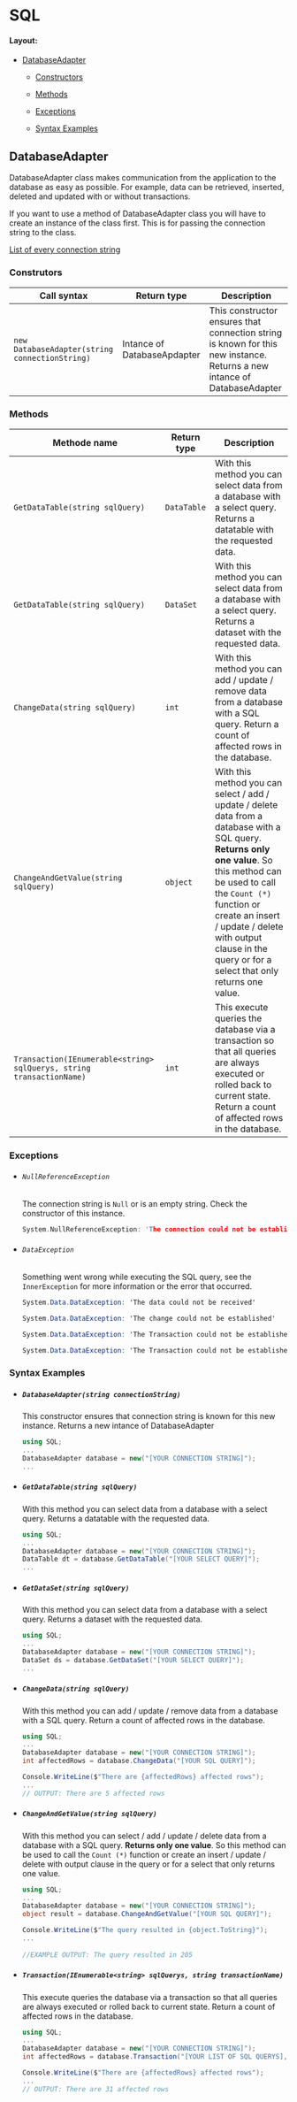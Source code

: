 # SQL

#### Layout:

- [DatabaseAdapter](#DatabaseAdapter)

  - [Constructors](#Construtors)

  - [Methods](#Methods)

  - [Exceptions](#Exceptions)

  - <a href="#Syntax-Examples">Syntax Examples</a>

    

## DatabaseAdapter

DatabaseAdapter class makes communication from the application to the database as easy as possible. For example, data can be retrieved, inserted, deleted and updated with or without transactions.

If you want to use a method of DatabaseAdapter class you will have to create an instance of the class first. This is for passing the connection string to the class.

<a href="https://www.connectionstrings.com/" target="_blank">List of every connection string</a>



### Construtors

| Call syntax                                    | Return type                 | Description                                                  |
| ---------------------------------------------- | --------------------------- | ------------------------------------------------------------ |
| `new DatabaseAdapter(string connectionString)` | Intance of DatabaseApdapter | This constructor ensures that connection string is known for this new instance. Returns a new intance of DatabaseAdapter |



### Methods

| Methode name                                                 | Return type | Description                                                  |
| ------------------------------------------------------------ | ----------- | ------------------------------------------------------------ |
| `GetDataTable(string sqlQuery)`                              | `DataTable` | With this method you can select data from a database with a select query. Returns a datatable with the requested data. |
| `GetDataTable(string sqlQuery)`                              | `DataSet`   | With this method you can select data from a database with a select query. Returns a dataset with the requested data. |
| `ChangeData(string sqlQuery)`                                | `int`       | With this method you can add / update / remove data from a database with a SQL query. Return a count of affected rows in the database. |
| `ChangeAndGetValue(string sqlQuery)`                         | `object`    | With this method you can select / add / update / delete data from a database with a SQL query. **Returns only one value**. So this method can be used to call the `Count (*)` function or create an insert / update / delete with output clause in the query or for a select that only returns one value. |
| `Transaction(IEnumerable<string> sqlQuerys, string transactionName)` | `int`       | This execute queries the database via a transaction so that all queries are always executed or rolled back to current state. Return a count of affected rows in the database. |



### Exceptions

- ###### `NullReferenceException`

  The connection string is `Null` or is an empty string. Check the constructor of this instance.

  ```c
  System.NullReferenceException: 'The connection could not be established because connection string was empty'
  ```

  

- ###### `DataException`

  Something went wrong while executing the SQL query, see the `InnerException` for more information or the error that occurred.

  ```c#
  System.Data.DataException: 'The data could not be received'
  ```

  ```c#
  System.Data.DataException: 'The change could not be established'
  ```

  ```c#
  System.Data.DataException: 'The Transaction could not be established'
  ```

  ```c#
  System.Data.DataException: 'The Transaction could not be established and a rollback has failed!'
  ```






### Syntax Examples

- ##### `DatabaseAdapter(string connectionString)`

  This constructor ensures that connection string is known for this new instance. Returns a new intance of DatabaseAdapter

  ```c#
  using SQL;
  ...
  DatabaseAdapter database = new("[YOUR CONNECTION STRING]");
  ...
  ```

  

- ##### `GetDataTable(string sqlQuery)`

  With this method you can select data from a database with a select query. Returns a datatable with the requested data.

  ```c#
  using SQL;
  ...
  DatabaseAdapter database = new("[YOUR CONNECTION STRING]");
  DataTable dt = database.GetDataTable("[YOUR SELECT QUERY]");
  ...
  ```

  

- ##### `GetDataSet(string sqlQuery)`

  With this method you can select data from a database with a select query. Returns a dataset with the requested data.

  ```c#
  using SQL;
  ...
  DatabaseAdapter database = new("[YOUR CONNECTION STRING]");
  DataSet ds = database.GetDataSet("[YOUR SELECT QUERY]");
  ...
  ```

  

- ##### `ChangeData(string sqlQuery)`

  With this method you can add / update / remove data from a database with a SQL query. Return a count of affected rows in the database.  

  ```c#
  using SQL;
  ...
  DatabaseAdapter database = new("[YOUR CONNECTION STRING]");
  int affectedRows = database.ChangeData("[YOUR SQL QUERY]");
  
  Console.WriteLine($"There are {affectedRows} affected rows");
  ...
  // OUTPUT: There are 5 affected rows
  
  
  ```




- ##### `ChangeAndGetValue(string sqlQuery)`

  With this method you can select / add / update / delete data from a database with a SQL query. **Returns only one value**. So this method can be used to call the `Count (*)` function or create an insert / update / delete with output clause in the query or for a select that only returns one value.

  ```c#
  using SQL;
  ...
  DatabaseAdapter database = new("[YOUR CONNECTION STRING]");
  object result = database.ChangeAndGetValue("[YOUR SQL QUERY]");
  
  Console.WriteLine($"The query resulted in {object.ToString}");
  ...
      
  //EXAMPLE OUTPUT: The query resulted in 205
  ```

  

- ##### `Transaction(IEnumerable<string> sqlQuerys, string transactionName)`

  This execute queries the database via a transaction so that all queries are always executed or rolled back to current state. Return a count of affected rows in the database.

  ```c#
  using SQL;
  ...
  DatabaseAdapter database = new("[YOUR CONNECTION STRING]");
  int affectedRows = database.Transaction("[YOUR LIST OF SQL QUERYS], [A NEW TRANACTION NAME]");
  
  Console.WriteLine($"There are {affectedRows} affected rows");
  ...
  // OUTPUT: There are 31 affected rows
  ```

  



##### 



###### 

